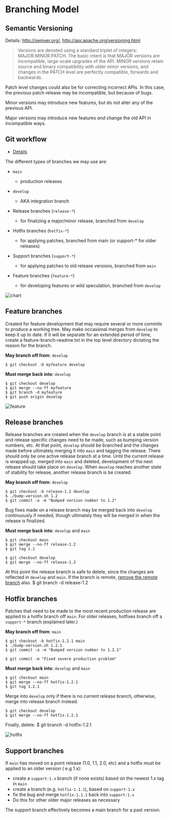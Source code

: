 # Branching Model

## Semantic Versioning

Details: http://semver.org/, http://apr.apache.org/versioning.html

> Versions are denoted using a standard triplet of integers: MAJOR.MINOR.PATCH. The basic intent is that MAJOR versions are incompatible, large-scale upgrades of the API. MINOR versions retain source and binary compatibility with older minor versions, and changes in the PATCH level are perfectly compatible, forwards and backwards.


Patch level changes could also be for correcting incorrect APIs. In this case, the previous patch release may be incompatible, but because of bugs.

Minor versions may introduce new features, but do not alter any of the previous API.

Major versions may introduce new features *and* change the old API in incompatible ways.

## Git workflow

* [Details][workflow-details]

The different types of branches we may use are:

* `main`
    * production releases

* `develop`
    * AKA integration branch

* Release branches (`release-*`)
    * for finalizing a major/minor release, branched from `develop`

* Hotfix branches (`hotfix-*`)
    * for applying patches, branched from main (or support-* for older releases)

* Support branches (`support-*`)
    * for applying patches to old release versions, branched from `main`

* Feature branches (`feature-*`)
    * for developing features or wild speculation, branched from `develop`

![chart][chart-img]

Feature branches
----------------
Created for feature development that may require several or more commits to produce a working tree. May make occasional merges from `develop` to keep it up to date. If it will be separate for an extended period of time, create a feature-branch-readme.txt in the top level directory dictating the reason for the branch.

**May branch off from**: `develop`

	$ git checkout -b myfeature develop

**Must merge back into**: `develop`

	$ git checkout develop
	$ git merge --no-ff myfeature
	$ git branch -d myfeature
	$ git push origin develop

![feature][feat-img]

Release branches
----------------
Release branches are created when the `develop` branch is at a stable point and release specific changes need to be made, such as bumping version numbers, etc. At that point, `develop` should be branched and the changes made before ultimately merging it into `main` and tagging the release. There should only be one active release branch at a time. Until the current release is wrapped up, merged into `main` and deleted, development of the next release should take place on `develop`. When `develop` reaches another state of stability for release, another release branch is be created.

**May branch off from**: `develop`

	$ git checkout -b release-1.2 develop
	$ ./bump-version.sh 1.2
	$ git commit -a -m "Bumped version number to 1.2"

Bug fixes made on a release branch may be merged back into `develop` continuously if needed, though ultimately they will be merged in when the release is finalized.

**Must merge back into**: `develop` and `main`

	$ git checkout main
	$ git merge --no-ff release-1.2
	$ git tag 1.2
	
	$ git checkout develop
	$ git merge --no-ff release-1.2

At this point the release branch is safe to delete, since the changes are reflected in `develop` and `main`. If the branch is remote, [remove the remote branch][rm-remote-branch] also.
$ git branch -d release-1.2

Hotfix branches
---------------
Patches that need to be made to the most recent production release are applied to a hotfix branch off `main`.  For older releases, hotfixes branch off a `support-*` branch (explained later.)

**May branch off from**: `main`

	$ git checkout -b hotfix-1.2.1 main
	$ ./bump-version.sh 1.2.1
	$ git commit -a -m "Bumped version number to 1.2.1"
	
	$ git commit -m "Fixed severe production problem"

**Must merge back into**: `develop` and `main`

	$ git checkout main
	$ git merge --no-ff hotfix-1.2.1
	$ git tag 1.2.1

Merge into `develop` only if there is no current release branch, otherwise, merge into release branch instead.

	$ git checkout develop
	$ git merge --no-ff hotfix-1.2.1

Finally, delete.
$ git branch -d hotfix-1.2.1

![hotfix][hotfix-img]

Support branches
----------------

If `main` has moved on a point release (1.0, 1.1, 2.0, etc) and a hotfix must be applied to an older version ( e.g 1.x):

* create a `support-1.x` branch (if none exists) based on the newest 1.x tag in `main`
* create a branch (e.g. `hotfix-1.1.1`), based on `support-1.x`
* fix the bug and merge `hotfix-1.1.1` back into `support-1.x`
* Do this for other older major releases as necessary

The support branch effectively becomes a main branch for a past version.

[workflow-details]: http://nvie.com/archives/323/
[rm-remote-branch]: http://github.com/guides/remove-a-remote-branch
[chart-img]: ./assets/images/chart.png
[feat-img]: ./assets/images/feature.png
[hotfix-img]: ./assets/images/hotfix.png

